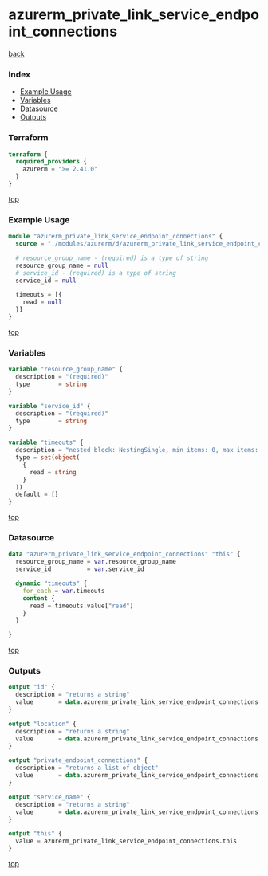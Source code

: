 # azurerm_private_link_service_endpoint_connections

[back](../azurerm.md)

### Index

- [Example Usage](#example-usage)
- [Variables](#variables)
- [Datasource](#datasource)
- [Outputs](#outputs)

### Terraform

```terraform
terraform {
  required_providers {
    azurerm = ">= 2.41.0"
  }
}
```

[top](#index)

### Example Usage

```terraform
module "azurerm_private_link_service_endpoint_connections" {
  source = "./modules/azurerm/d/azurerm_private_link_service_endpoint_connections"

  # resource_group_name - (required) is a type of string
  resource_group_name = null
  # service_id - (required) is a type of string
  service_id = null

  timeouts = [{
    read = null
  }]
}
```

[top](#index)

### Variables

```terraform
variable "resource_group_name" {
  description = "(required)"
  type        = string
}

variable "service_id" {
  description = "(required)"
  type        = string
}

variable "timeouts" {
  description = "nested block: NestingSingle, min items: 0, max items: 0"
  type = set(object(
    {
      read = string
    }
  ))
  default = []
}
```

[top](#index)

### Datasource

```terraform
data "azurerm_private_link_service_endpoint_connections" "this" {
  resource_group_name = var.resource_group_name
  service_id          = var.service_id

  dynamic "timeouts" {
    for_each = var.timeouts
    content {
      read = timeouts.value["read"]
    }
  }

}
```

[top](#index)

### Outputs

```terraform
output "id" {
  description = "returns a string"
  value       = data.azurerm_private_link_service_endpoint_connections.this.id
}

output "location" {
  description = "returns a string"
  value       = data.azurerm_private_link_service_endpoint_connections.this.location
}

output "private_endpoint_connections" {
  description = "returns a list of object"
  value       = data.azurerm_private_link_service_endpoint_connections.this.private_endpoint_connections
}

output "service_name" {
  description = "returns a string"
  value       = data.azurerm_private_link_service_endpoint_connections.this.service_name
}

output "this" {
  value = azurerm_private_link_service_endpoint_connections.this
}
```

[top](#index)